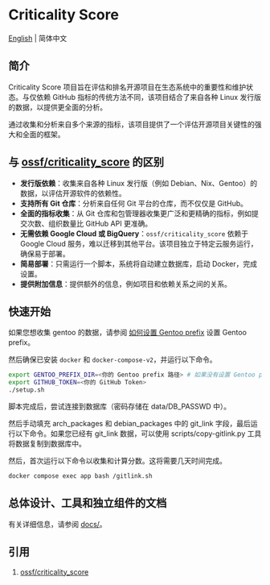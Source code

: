 # Criticality Score

[English](./README.md) | 简体中文

## 简介

Criticality Score 项目旨在评估和排名开源项目在生态系统中的重要性和维护状态。与仅依赖 GitHub 指标的传统方法不同，该项目结合了来自各种 Linux 发行版的数据，以提供更全面的分析。

通过收集和分析来自多个来源的指标，该项目提供了一个评估开源项目关键性的强大和全面的框架。

## 与 [ossf/criticality_score](https://github.com/ossf/criticality_score) 的区别

- **发行版依赖**：收集来自各种 Linux 发行版（例如 Debian、Nix、Gentoo）的数据，以评估开源软件的依赖性。
- **支持所有 Git 仓库**：分析来自任何 Git 平台的仓库，而不仅仅是 GitHub。
- **全面的指标收集**：从 Git 仓库和包管理器收集更广泛和更精确的指标，例如提交次数、组织数量比 GitHub API 更准确。
- **无需依赖 Google Cloud 或 BigQuery**：`ossf/criticality_score` 依赖于 Google Cloud 服务，难以迁移到其他平台。该项目独立于特定云服务运行，确保易于部署。
- **简易部署**：只需运行一个脚本，系统将自动建立数据库，启动 Docker，完成设置。
- **提供附加信息**：提供额外的信息，例如项目和依赖关系之间的关系。

## 快速开始

如果您想收集 gentoo 的数据，请参阅 [如何设置 Gentoo prefix](./docs/setup/gentoo.zh_CN.md) 设置 Gentoo prefix。

然后确保已安装 `docker` 和 `docker-compose-v2`，并运行以下命令。

```sh
export GENTOO_PREFIX_DIR=<你的 Gentoo prefix 路径> # 如果没有设置 Gentoo prefix，请忽略
export GITHUB_TOKEN=<你的 GitHub Token>
./setup.sh
```

脚本完成后，尝试连接到数据库（密码存储在 data/DB_PASSWD 中）。

然后手动填充 arch_packages 和 debian_packages 中的 git_link 字段，最后运行以下命令。如果您已经有 git_link 数据，可以使用 scripts/copy-gitlink.py 工具将数据复制到数据库中。

然后，首次运行以下命令以收集和计算分数。这将需要几天时间完成。

```sh
docker compose exec app bash /gitlink.sh
```

## 总体设计、工具和独立组件的文档

有关详细信息，请参阅 [docs/](./docs/)。

## 引用

1. [ossf/criticality_score](https://github.com/ossf/criticality_score)